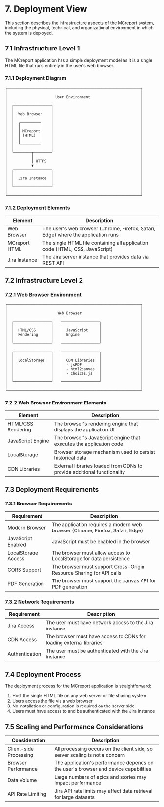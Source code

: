 # 7. Deployment View

This section describes the infrastructure aspects of the MCreport system, including the physical, technical, and organizational environment in which the system is deployed.

## 7.1 Infrastructure Level 1

The MCreport application has a simple deployment model as it is a single HTML file that runs entirely in the user's web browser.

### 7.1.1 Deployment Diagram

```
┌─────────────────────────────────────────────────────────────┐
│                                                             │
│                      User Environment                       │
│                                                             │
│  ┌─────────────────┐                                        │
│  │                 │                                        │
│  │  Web Browser    │                                        │
│  │                 │                                        │
│  │  ┌─────────┐    │                                        │
│  │  │         │    │                                        │
│  │  │ MCreport│    │                                        │
│  │  │ (HTML)  │    │                                        │
│  │  │         │    │                                        │
│  │  └─────────┘    │                                        │
│  │                 │                                        │
│  └────────┬────────┘                                        │
│           │                                                 │
│           │ HTTPS                                           │
│           ▼                                                 │
│  ┌─────────────────┐                                        │
│  │                 │                                        │
│  │  Jira Instance  │                                        │
│  │                 │                                        │
│  └─────────────────┘                                        │
│                                                             │
└─────────────────────────────────────────────────────────────┘
```

### 7.1.2 Deployment Elements

| Element | Description |
|---------|-------------|
| Web Browser | The user's web browser (Chrome, Firefox, Safari, Edge) where the application runs |
| MCreport HTML | The single HTML file containing all application code (HTML, CSS, JavaScript) |
| Jira Instance | The Jira server instance that provides data via REST API |

## 7.2 Infrastructure Level 2

### 7.2.1 Web Browser Environment

```
┌─────────────────────────────────────────────────────────────┐
│                                                             │
│                       Web Browser                           │
│                                                             │
│  ┌─────────────────┐   ┌─────────────────┐                  │
│  │                 │   │                 │                  │
│  │  HTML/CSS       │   │  JavaScript     │                  │
│  │  Rendering      │   │  Engine         │                  │
│  │                 │   │                 │                  │
│  └─────────────────┘   └─────────────────┘                  │
│                                                             │
│  ┌─────────────────┐   ┌─────────────────┐                  │
│  │                 │   │                 │                  │
│  │  LocalStorage   │   │  CDN Libraries  │                  │
│  │                 │   │  - jsPDF        │                  │
│  │                 │   │  - html2canvas  │                  │
│  │                 │   │  - Choices.js   │                  │
│  │                 │   │                 │                  │
│  └─────────────────┘   └─────────────────┘                  │
│                                                             │
└─────────────────────────────────────────────────────────────┘
```

### 7.2.2 Web Browser Environment Elements

| Element | Description |
|---------|-------------|
| HTML/CSS Rendering | The browser's rendering engine that displays the application UI |
| JavaScript Engine | The browser's JavaScript engine that executes the application code |
| LocalStorage | Browser storage mechanism used to persist historical data |
| CDN Libraries | External libraries loaded from CDNs to provide additional functionality |

## 7.3 Deployment Requirements

### 7.3.1 Browser Requirements

| Requirement | Description |
|-------------|-------------|
| Modern Browser | The application requires a modern web browser (Chrome, Firefox, Safari, Edge) |
| JavaScript Enabled | JavaScript must be enabled in the browser |
| LocalStorage Access | The browser must allow access to LocalStorage for data persistence |
| CORS Support | The browser must support Cross-Origin Resource Sharing for API calls |
| PDF Generation | The browser must support the canvas API for PDF generation |

### 7.3.2 Network Requirements

| Requirement | Description |
|-------------|-------------|
| Jira Access | The user must have network access to the Jira instance |
| CDN Access | The browser must have access to CDNs for loading external libraries |
| Authentication | The user must be authenticated with the Jira instance |

## 7.4 Deployment Process

The deployment process for the MCreport application is straightforward:

1. Host the single HTML file on any web server or file sharing system
2. Users access the file via a web browser
3. No installation or configuration is required on the server side
4. Users must have access to and be authenticated with the Jira instance

## 7.5 Scaling and Performance Considerations

| Consideration | Description |
|---------------|-------------|
| Client-side Processing | All processing occurs on the client side, so server scaling is not a concern |
| Browser Performance | The application's performance depends on the user's browser and device capabilities |
| Data Volume | Large numbers of epics and stories may impact performance |
| API Rate Limiting | Jira API rate limits may affect data retrieval for large datasets |